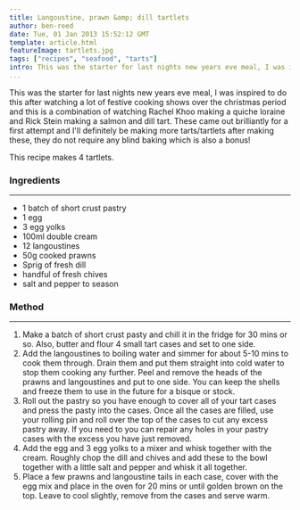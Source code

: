 ```yaml
---
title: Langoustine, prawn &amp; dill tartlets
author: ben-reed
date: Tue, 01 Jan 2013 15:52:12 GMT
template: article.html
featureImage: tartlets.jpg
tags: ["recipes", "seafood", "tarts"]
intro: This was the starter for last nights new years eve meal, I was inspired to do this after watching a lot of festive cooking shows over the christmas period and this is a combination of watching Rachel Khoo making a quiche loraine and Rick Stein making a salmon and dill tart.
...
```


This was the starter for last nights new years eve meal, I was inspired to do this after watching a lot of festive cooking shows over the christmas period and this is a combination of watching Rachel Khoo making a quiche loraine and Rick Stein making a salmon and dill tart. These came out brilliantly for a first attempt and I&#39;ll definitely be making more tarts&#x2F;tartlets after making these, they do not require any blind baking which is also a bonus!

This recipe makes 4 tartlets.

### Ingredients
---

*   1 batch of short crust pastry
*   1 egg
*   3 egg yolks
*   100ml double cream
*   12 langoustines
*   50g cooked prawns
*   Sprig of fresh dill
*   handful of fresh chives
*   salt and pepper to season

### Method
---

1.  Make a batch of short crust pasty and chill it in the fridge for 30 mins or so. Also, butter and flour 4 small tart cases and set to one side.
2.  Add the langoustines to boiling water and simmer for about 5-10 mins to cook them through. Drain them and put them straight into cold water to stop them cooking any further. Peel and remove the heads of the prawns and langoustines and put to one side. You can keep the shells and freeze them to use in the future for a bisque or stock.
3.  Roll out the pastry so you have enough to cover all of your tart cases and press the pasty into the cases. Once all the cases are filled, use your rolling pin and roll over the top of the cases to cut any excess pastry away. If you need to you can repair any holes in your pastry cases with the excess you have just removed.
4.  Add the egg and 3 egg yolks to a mixer and whisk together with the cream. Roughly chop the dill and chives and add these to the bowl together with a little salt and pepper and whisk it all together.
5.  Place a few prawns and langoustine tails in each case, cover with the egg mix and place in the oven for 20 mins or until golden brown on the top. Leave to cool slightly, remove from the cases and serve warm.
